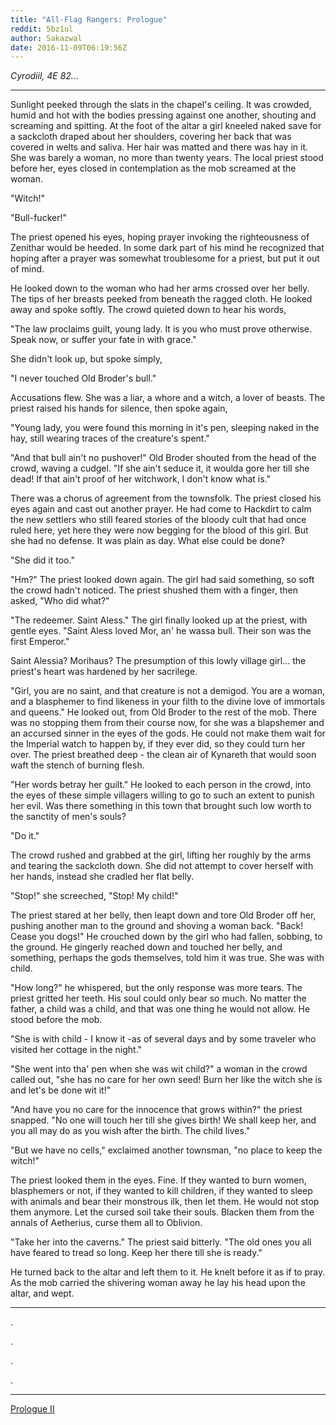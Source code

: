 ```yaml
---
title: "All-Flag Rangers: Prologue"
reddit: 5bz1ul
author: Sakazwal
date: 2016-11-09T06:19:56Z
---
```


*Cyrodiil, 4E 82...*

_______________

Sunlight peeked through the slats in the chapel's ceiling. It was crowded, humid and hot with the bodies pressing against one another, shouting and screaming and spitting. At the foot of the altar a girl kneeled naked save for a sackcloth draped about her shoulders, covering her back that was covered in welts and saliva. Her hair was matted and there was hay in it. She was barely a woman, no more than twenty years. The local priest stood before her, eyes closed in contemplation as the mob screamed at the woman.

"Witch!"

"Bull-fucker!"

The priest opened his eyes, hoping prayer invoking the righteousness of Zenithar would be heeded. In some dark part of his mind he recognized that hoping after a prayer was somewhat troublesome for a priest, but put it out of mind.

He looked down to the woman who had her arms crossed over her belly. The tips of her breasts peeked from beneath the ragged cloth. He looked away and spoke softly. The crowd quieted down to hear his words,

"The law proclaims guilt, young lady. It is you who must prove otherwise. Speak now, or suffer your fate in with grace."

She didn't look up, but spoke simply,

"I never touched Old Broder's bull."

Accusations flew. She was a liar, a whore and a witch, a lover of beasts. The priest raised his hands for silence, then spoke again,

"Young lady, you were found this morning in it's pen, sleeping naked in the hay, still wearing traces of the creature's spent."

"And that bull ain't no pushover!" Old Broder shouted from the head of the crowd, waving a cudgel. "If she ain't seduce it, it woulda gore her till she dead! If that ain't proof of her witchwork, I don't know what is."

There was a chorus of agreement from the townsfolk. The priest closed his eyes again and cast out another prayer. He had come to Hackdirt to calm the new settlers who still feared stories of the bloody cult that had once ruled here, yet here they were now begging for the blood of this girl. But she had no defense. It was plain as day. What else could be done?

"She did it too." 

"Hm?" The priest looked down again. The girl had said something, so soft the crowd hadn't noticed. The priest shushed them with a finger, then asked, "Who did what?"

"The redeemer. Saint Aless." The girl finally looked up at the priest, with gentle eyes. "Saint Aless loved Mor, an' he wassa bull. Their son was the first Emperor."

Saint Alessia? Morihaus? The presumption of this lowly village girl... the priest's heart was hardened by her sacrilege.

"Girl, you are no saint, and that creature is not a demigod. You are a woman, and a blasphemer to find likeness in your filth to the divine love of immortals and queens." He looked out, from Old Broder to the rest of the mob. There was no stopping them from their course now, for she was a blapshemer and an accursed sinner in the eyes of the gods. He could not make them wait for the Imperial watch to happen by, if they ever did, so they could turn her over. The priest breathed deep - the clean air of Kynareth that would soon waft the stench of burning flesh.

"Her words betray her guilt." He looked to each person in the crowd, into the eyes of these simple villagers willing to go to such an extent to punish her evil. Was there something in this town that brought such low worth to the sanctity of men's souls? 

"Do it."

The crowd rushed and grabbed at the girl, lifting her roughly by the arms and tearing the sackcloth down. She did not attempt to cover herself with her hands, instead she cradled her flat belly. 

"Stop!" she screeched, "Stop! My child!"

The priest stared at her belly, then leapt down and tore Old Broder off her, pushing another man to the ground and shoving a woman back. "Back! Cease you dogs!" He crouched down by the girl who had fallen, sobbing, to the ground. He gingerly reached down and touched her belly, and something, perhaps the gods themselves, told him it was true. She was with child. 

"How long?" he whispered, but the only response was more tears.
The priest gritted her teeth. His soul could only bear so much. No matter the father, a child was a child, and that was one thing he would not allow. He stood before the mob.

"She is with child - I know it -as of several days and by some traveler who visited her cottage in the night."

"She went into tha' pen when she was wit child?" a woman in the crowd called out, "she has no care for her own seed! Burn her like the witch she is and let's be done wit it!"

"And have you no care for the innocence that grows within?" the priest snapped. "No one will touch her till she gives birth! We shall keep her, and you all may do as you wish after the birth. The child lives."

"But we have no cells," exclaimed another townsman, "no place to keep the witch!"

The priest looked them in the eyes. Fine. If they wanted to burn women, blasphemers or not, if they wanted to kill children, if they wanted to sleep with animals and bear their monstrous ilk, then let them. He would not stop them anymore. Let the cursed soil take their souls. Blacken them from the annals of Aetherius, curse them all to Oblivion. 

"Take her into the caverns." The priest said bitterly. "The old ones you all have feared to tread so long. Keep her there till she is ready."

He turned back to the altar and left them to it. He knelt before it as if to pray. As the mob carried the shivering woman away he lay his head upon the altar, and wept.

___________________

.

.

.

.

___________________

[Prologue II](https://www.reddit.com/r/teslore/comments/5c6d7j/allflag_rangers_prologue_ii/)

